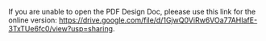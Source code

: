 If you are unable to open the PDF Design Doc, pleease use this link for the online version: https://drive.google.com/file/d/1GjwQ0ViRw6VOa77AHIafE-3TxTUe6fc0/view?usp=sharing.
